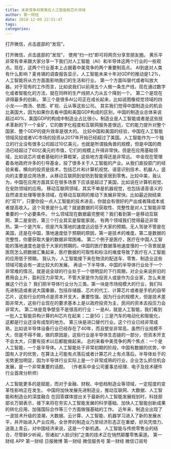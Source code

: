 ```yaml
---
title: 未来竞争将聚焦在人工智能和芯片领域
author: 第一财经
date: 2018-12-09 22:51:47
tags: 
categories: 
---
```

打开微信，点击底部的“发现”，
<!-- more -->
打开微信，点击底部的“发现”，
使用“扫一扫”即可将网页分享至朋友圈。
黄乐平
非常有幸来跟大家分享一下我们对人工智能（AI）和半导体这两个行业的一些观点。现在，这两个行业基本上占据着中美竞争的两个重要制高点。
AI到底对人类有什么影响？麦肯锡的调查报告显示，人工智能未来十年对GDP的推动是1.2%，人工智能将从方方面面影响我们的生活和行业。
第一个方面叫替代或者叫放大器。对于现有的工作而言，比如说我们以前用五个人做一条生产线，现在通过数字化或者智能化的方法，就在同样的生产线把人力从五个降到一个。
第二个是现在讲得最多的创新。
第三个是很多AI公司正在成长起来，比如说图像视觉领域的四小龙——商汤、依图、旷视、云从等这些公司。
其实我们觉得中国制造业的机会比美国大，因为如果你去看中国和美国GDP构成的区别，中国的制造业总体来说超过40%，美国GDP的构成中制造业占比很小。制造业是人工智能或者是这些技术革新的下一个金矿，它的数字化程度和互联网服务差很远，它的能力提升对整个国家、整个GDP的提升效率是很大的。
比较中国和美国的经验，中国在人工智能领域风投或者VC市场的投资从2017年开始已经超过了美国。人工智能作为一个独立的行业没有很多公司超过10亿美元，也就是所谓独角兽的规模，但是中国的商汤已经超过了60亿美元的市值，它们的规模上升得非常快。但是在应用基础领域，比如说芯片或者基础的计算框架，这些地方差得还是非常远。
中金现在管理着各地政府许多的引导基金，投了很多关于人工智能的产业。从我们直投部门的经验来看，横向的投资是技术，包括芯片和计算机视觉、语音识别技术、机器人。竖向的主要是应用场景，从移动互联网到安防到智能家居到零售。比较中美，我认为，中国在应用方面其实在很多场景下应该是超过了美国，比如说在计算机视觉、在安防领域的应用。
移动互联网领域，其实不单是机器视觉，也包括语音语义的自然语言处理等很多领域，在移动互联网的推动下发展非常快。比如最近刚结束的“双11”，只要你投一点人工智能的技术进去，你就会有很好的产出或者降成本或者提高收入。这个背景是什么呢？就是数据的可获取性、完整性是对人工智能非常重要的一个必要条件。
什么领域现在数据最完整呢？我们看到第一是移动互联网，第二是安防，第三个行业其实是智能家居。
有两个领域我们觉得最近非常热，第一个是汽车，但是汽车落地的速度远远低于大家的预期。无人驾驶不管是在美国，还是在中国，落地速度低于预期的原因，第一是技术的难度。第二是数据的完整性，你要获取大量的数据非常困难。
第二个例子是医疗，医疗在中国人工智能的落地速度也是低于大家的预期的。中国的医疗数据落地速度慢的一个背景就是医院怎么把数据汇集起来，医疗数据的可取性和标注的难度导致了医疗在人工智能的应用低于预期。
我认为，人工智能接下来在物流的配送车、零售、制造业这些领域可能会有一波比较大的发展。
再谈一下半导体，中国的半导体行业处于一个非常难的情况，就是说全球的行业处于一个很明显的下行周期，对企业来说折旧的费用会上升，盈利压力非常大。不管大家是作为投资人或是作为企业家，怎么来发展这个行业？
我们把半导体行业分为三类。第一块是市场规模大的行业，我们叫先进制造或者说大国重器，包括存储器、芯片的代工、计算芯片或者是手机的自带芯片，这些行业的特点是资本开支大，重要性强。因为行业的规模大，但是技术差距非常大，这些行业现在的要求基本上是以政府投资为主，民间的资本去投压力会非常大。
第二块是竞争壁垒不是很高的行业：一是AI，就是人工智能，我们看到一批人工智能异构计算的AI芯片在起来；二是5G；三是汽车的电动化和智能化，这都是行业还没有成型的地方。
第三块是进口替代行业。这个行业已经非常成熟，比如说半导体设备行业已经存在了40年，而且壁垒非常高，虽然行业规模不大，但是不得不做，做的原因是，这些行业是半导体生态链的一部分，但资本开支不会太大，只要有技术以后都能做起来。
总的来看中美竞争的两个焦点：一个是人工智能，一个是半导体。人工智能处于非常初期的阶段，中国有数据的优势，中国有人才的优势，在算法上可能有点落后或者计算芯片上有点落后。半导体处于的劣势更加明显，因为半导体行业实际上是一个非常成熟的行业，企业怎么抓住机会发展，是一个非常重要的话题。
（作者系中金公司董事总经理、电子及技术硬件行业首席分析师）
 
 
人工智能更多的是赋能，而对于金融、财税、中低档制造业等领域，一定程度的变革性影响正在发生。
中国将加快发展先进制造业，推动互联网、大数据、人工智能和制造业的深度融合
在回答媒体提出关于最新的人工智能发展规划时，科技部部长万钢表示，接下来将在夯实人工智能发展的科学基础、加快人工智能创新成果的转化应用、加强国际合作等三个方面做强基础的工作。
近年来，制造业出现了一波技术升级的浪潮，大数据、云计算、人工智能、机器学习进入了新的发展水平，并开始进入产业应用。全世界的制造业乃至经济形态正在重塑，好风凭借力、送我上青云，对中国经济来说，这是一个新机遇。
人工智能与传统零售业的结合，尽管鲜少听闻，但诸如“人脸识别”之类的技术正在悄然颠覆零售渠道。
第一财经
APP
第一财经
日报微博
第一财经
微信服务号
第一财经
微信订阅号
